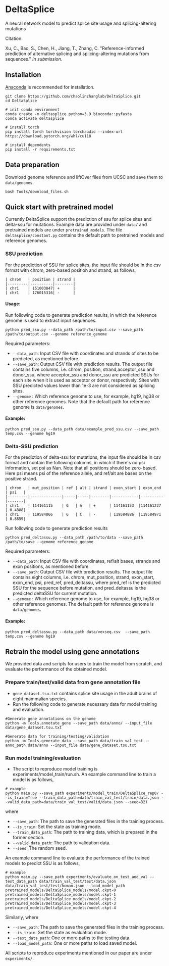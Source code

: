 # DeltaSplice 

A neural network model to predict splice site usage and splicing-altering mutations

Citation:

Xu, C., Bao, S., Chen, H., Jiang, T., Zhang, C. "Reference-informed prediction of alternative splicing and splicing-altering mutations from sequences." *In submission*.

## Installation
[Anaconda](https://www.anaconda.com/download)  is recommended for installation. 
>>>
    git clone https://github.com/chaolinzhanglab/DeltaSplice.git
    cd DeltaSplice

    # init conda environment 
    conda create -n deltasplice python=3.9 bioconda::pyfasta
    conda activate deltasplice

    # install torch
    pip install torch torchvision torchaudio --index-url https://download.pytorch.org/whl/cu118

    # install dependents
    pip install -r requirements.txt
>>>


## Data preparation

Download genome reference and liftOver files from UCSC and save them to `data/genomes`.


>>>
    bash Tools/download_files.sh
>>>

## Quick start with pretrained model
Currently DeltaSplice support the prediction of ssu for splice sites and delta-ssu for mutations. Example data are provided under `data/` and pretrained models are under `pretrained_models`. The file `deltasplice/constant.py` contains the default path to pretrained models and reference genomes.

### SSU prediction

For the prediction of SSU for splice sites, the input file should be in the csv format with chrom, zero-based position and strand, as follows,

    | chrom   | position | strand |
    |---------|----------|--------|
    | chr1    | 151003847| +      |
    | chr1    | 176015316| -      |


#### Usage:

Run following code to generate prediction results, in which the reference genome is used to extract input sequences.

>>>
    python pred_ssu.py --data_path /path/to/input.csv --save_path /path/to/output.csv --genome reference_genome
>>>

Required parameters:

 - ```--data_path```: Input CSV file with coordinates and strands of sites to be predicted, as mentioned before.
 - ```--save_path```: Output CSV file with prediction results. The output file contains five columns, i.e. chrom, position, strand,acceptor_ssu and donor_ssu, where acceptor_ssu and donor_ssu are predicted SSUs for each site when it is used as acceptor or donor, respectively. Sites with SSU predicted values lower than 1e-3 are not considered as splicing sites.
 - ```--genome```   : Which reference genome to use, for example, hg19, hg38 or other reference genomes. Note that the default path for reference genome is `data/genomes`.

#### Example:

>>>
    python pred_ssu.py --data_path data/example_pred_ssu.csv --save_path temp.csv --genome hg19 
>>>

### Delta-SSU prediction

For the prediction of delta-ssu for mutations, the input file should be in csv format and contain the following columns, in which if there's no psi information, set psi as Nan. Note that all positions should be zero-based. Here psi means psi of the reference allele, and ref/alt are bases on the positive strand.

    | chrom   | mut_position | ref | alt | strand | exon_start | exon_end | psi   |
    |---------|--------------|-----|-----|--------|------------|----------|-------|
    | chr1    | 114161115    | G   | A   | +      | 114161153  |114161227 | 0.4888|
    | chr1    | 119584866    | G   | C   | -      | 119584886  |119584971 | 0.8859|

  Run following code to generate prediction results
>>>
    python pred_deltassu.py --data_path /path/to/data --save_path /path/to/save --genome reference_genome
>>>

Required parameters:

 - ```--data_path```: Input CSV file with coordinates, ref/alt bases, strands and exon positions, as mentioned before.
 - ```--save_path```: Output CSV file with prediction results. The output file contains eight columns, i.e. chrom, mut_position, strand, exon_start, exon_end, psi, pred_ref, pred_deltassu, where pred_ref is the predicted SSU for the sequence before mutation, and pred_deltassu is the predicted deltaSSU for current mutation.
 - ```--genome```   : Which reference genome to use, for example, hg19, hg38 or other reference genomes. The default path for reference genome is `data/genomes`.
#### Example:

>>>
    python pred_deltassu.py --data_path data/vexseq.csv  --save_path temp.csv --genome hg19 
>>>

## Retrain the model using gene annotations
We provided data and scripts for users to train the model from scratch, and evaluate the performance of the obtained model. 
### Prepare train/test/valid data from gene annotation file

- `gene_dataset.tsu.txt` contains splice site usage in the adult brains of eight mammalian species.
- Run the following code to generate necessary data for model training and evaluation.
>>>
    #Generate gene annotations on the genome
    python -m Tools.annotate_gene --save_path data/anno/ --input_file data/gene_dataset.tsu.txt

    #Generate data for training/testing/validation
    python -m Tools.generate_data --save_path data/train_val_test --anno_path data/anno --input_file data/gene_dataset.tsu.txt
>>>

### Run model training/evaluation
- The script to reproduce model training is experiments/model_train/run.sh. An example command line to train a model is as follows,
>>>
    # example
    python main.py --save_path experiments/model_train/DeltaSplice_rep0/ --is_train=True --train_data_path=data/train_val_test/train/data.json --valid_data_path=data/train_val_test/valid/data.json --seed=321
>>>
where 

 - ```--save_path```: The path to save the generated files in the training process.
 - ```--is_train```: Set the state as training mode.
 - ```--train_data_path```: The path to training data, which is prepared in the former section.
 - ```--valid_data_path```: The path to validation data.
- ```--seed```: The random seed.

An example command line to evaluate the performance of the trained models to predict SSU is as follows,
>>>
    # example
    python main.py --save_path experiments/evaluate_on_test_and_val --test_data_path data/train_val_test/test/data.json  data/train_val_test/test/human.json --load_model_path pretrained_models/DeltaSplice_models/model.ckpt-0 pretrained_models/DeltaSplice_models/model.ckpt-1 pretrained_models/DeltaSplice_models/model.ckpt-2 pretrained_models/DeltaSplice_models/model.ckpt-3 pretrained_models/DeltaSplice_models/model.ckpt-4    
>>>
Similarly, where 

 - ```--save_path```: The path to save the generated files in the training process.
 - ```--is_train```: Set the state as evaluation mode.
 - ```--test_data_path```: One or more paths to the testing data.
 - ```--load_model_path```: One or more paths to load saved model.

 All scripts to reproduce experiments mentioned in our paper are under `experiments/`.